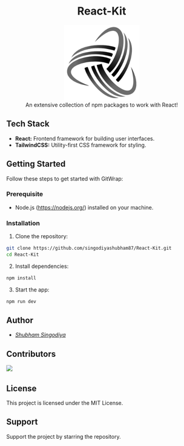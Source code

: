 <h1 align="center">React-Kit</h1>
<div align="center"><img src="./client/src/assets/images/logo.png" width="200px" height="200px"/></div>
<div align="center">An extensive collection of npm packages to work with React!</div>


## Tech Stack

- **React:** Frontend framework for building user interfaces.
- **TailwindCSS:** Utility-first CSS framework for styling.

## Getting Started
Follow these steps to get started with GitWrap:

### Prerequisite

- Node.js (https://nodejs.org/) installed on your machine.

### Installation

1. Clone the repository:
```bash
git clone https://github.com/singodiyashubham87/React-Kit.git
cd React-Kit
```
   
2. Install dependencies:
```bash
npm install
```
3. Start the app:
```bash
npm run dev
  ```
  
## Author
* <a href="https://shubham-s-socials.vercel.app/"><i>Shubham Singodiya</i></a>

## Contributors

<div>
   <a href="https://github.com/singodiyashubham87/GitWrap/graphs/contributors">
   <img src="https://contrib.rocks/image?repo=singodiyashubham87/GitWrap"/>
   </a>
</div>

## License
This project is licensed under the MIT License.

## Support
Support the project by starring the repository.
